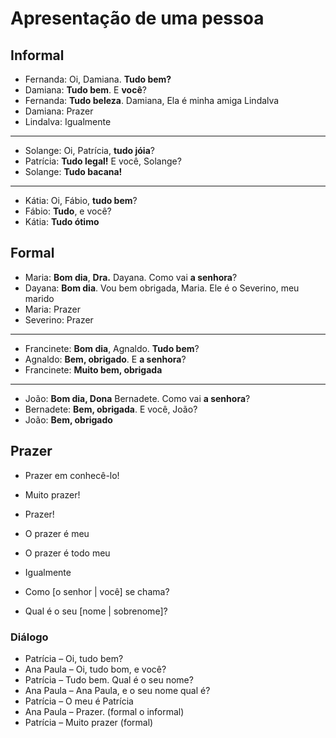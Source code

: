 # Apresentação de uma pessoa

## Informal

* Fernanda: Oi, Damiana. **Tudo bem?**
* Damiana: **Tudo bem**. E **você**?
* Fernanda: **Tudo beleza**. Damiana, Ela é minha amiga Lindalva
* Damiana: Prazer
* Lindalva: Igualmente

---

* Solange: Oi, Patrícia, **tudo jóia**?
* Patrícia: **Tudo legal!** E você, Solange?
* Solange: **Tudo bacana!**

---

* Kátia: Oi, Fábio, **tudo bem**?
* Fábio: **Tudo**, e você?
* Kátia: **Tudo ótimo**

## Formal

* Maria: **Bom dia**, **Dra.** Dayana. Como vai **a senhora**?
* Dayana: **Bom dia**. Vou bem obrigada, Maria. Ele é o Severino, meu marido
* Maria: Prazer
* Severino: Prazer

---

* Francinete: **Bom dia**, Agnaldo. **Tudo bem**?
* Agnaldo: **Bem, obrigado**. E **a senhora**?
* Francinete: **Muito bem, obrigada**

---

* João: **Bom dia, Dona** Bernadete. Como vai **a senhora**?
* Bernadete: **Bem, obrigada**. E você, João?
* João: **Bem, obrigado**

## Prazer

* Prazer em conhecê-lo!
* Muito prazer!
* Prazer!
* O prazer é meu
* O prazer é todo meu
* Igualmente

* Como [o senhor | você] se chama?
* Qual é o seu [nome | sobrenome]?

### Diálogo

* Patrícia – Oi, tudo bem?
* Ana Paula – Oi, tudo bom, e você?
* Patrícia – Tudo bem. Qual é o seu nome?
* Ana Paula – Ana Paula, e o seu nome qual é?
* Patrícia –  O meu é Patrícia
* Ana Paula – Prazer. (formal o informal)
* Patrícia  – Muito prazer (formal)
